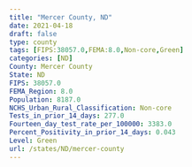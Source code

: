 ```yaml
---
title: "Mercer County, ND"
date: 2021-04-18
draft: false
type: county
tags: [FIPS:38057.0,FEMA:8.0,Non-core,Green]
categories: [ND]
County: Mercer County
State: ND
FIPS: 38057.0
FEMA_Region: 8.0
Population: 8187.0
NCHS_Urban_Rural_Classification: Non-core
Tests_in_prior_14_days: 277.0
Fourteen_day_test_rate_per_100000: 3383.0
Percent_Positivity_in_prior_14_days: 0.043
Level: Green
url: /states/ND/mercer-county
---
```



